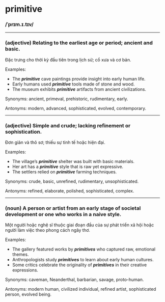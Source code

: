 # primitive

### /ˈprɪm.ɪ.tɪv/

---

### (adjective) Relating to the earliest age or period; ancient and basic.

Đặc trưng cho thời kỳ đầu tiên trong lịch sử; cổ xưa và cơ bản.

Examples:
- The **_primitive_** cave paintings provide insight into early human life.
- Early humans used **_primitive_** tools made of stone and wood.
- The museum exhibits **_primitive_** artifacts from ancient civilizations.

Synonyms: ancient, primeval, prehistoric, rudimentary, early.  

Antonyms: modern, advanced, sophisticated, evolved, contemporary.

---

### (adjective) Simple and crude; lacking refinement or sophistication.

Đơn giản và thô sơ; thiếu sự tinh tế hoặc hiện đại.

Examples:
- The village’s **_primitive_** shelter was built with basic materials.
- Her art has a **_primitive_** style that is raw yet expressive.
- The settlers relied on **_primitive_** farming techniques.

Synonyms: crude, basic, unrefined, rudimentary, unsophisticated. 

Antonyms: refined, elaborate, polished, sophisticated, complex.

---

### (noun) A person or artist from an early stage of societal development or one who works in a naive style.

Một người hoặc nghệ sĩ thuộc giai đoạn đầu của sự phát triển xã hội hoặc người làm việc theo phong cách ngây thơ.

Examples:
- The gallery featured works by **_primitives_** who captured raw, emotional themes.
- Anthropologists study **_primitives_** to learn about early human cultures.
- Some critics celebrate the originality of **_primitives_** in their creative expressions.

Synonyms: caveman, Neanderthal, barbarian, savage, proto-human. 

Antonyms: modern human, civilized individual, refined artist, sophisticated person, evolved being.